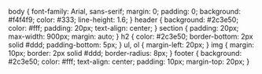 body {
  font-family: Arial, sans-serif;
  margin: 0;
  padding: 0;
  background: #f4f4f9;
  color: #333;
  line-height: 1.6;
}
header {
  background: #2c3e50;
  color: #fff;
  padding: 20px;
  text-align: center;
}
section {
  padding: 20px;
  max-width: 900px;
  margin: auto;
}
h2 {
  color: #2c3e50;
  border-bottom: 2px solid #ddd;
  padding-bottom: 5px;
}
ul, ol {
  margin-left: 20px;
}
img {
  margin: 10px;
  border: 2px solid #ddd;
  border-radius: 8px;
}
footer {
  background: #2c3e50;
  color: #fff;
  text-align: center;
  padding: 10px;
  margin-top: 20px;
}

